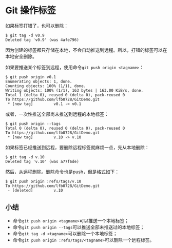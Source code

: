 # Git 操作标签

如果标签打错了，也可以删除：

```shell
$ git tag -d v0.9
Deleted tag 'v0.9' (was 4afe796)
```

因为创建的标签都只存储在本地，不会自动推送到远程。所以，打错的标签可以在本地安全删除。

如果要推送某个标签到远程，使用命令`git push origin <tagname>`：

```shell
$ git push origin v0.1
Enumerating objects: 1, done.
Counting objects: 100% (1/1), done.
Writing objects: 100% (1/1), 163 bytes | 163.00 KiB/s, done.
Total 1 (delta 0), reused 0 (delta 0), pack-reused 0
To https://github.com/lfb0728/GitDemo.git
 * [new tag]         v0.1 -> v0.1

```

或者，一次性推送全部尚未推送到远程的本地标签：

```shell
$ git push origin --tags
Total 0 (delta 0), reused 0 (delta 0), pack-reused 0
To https://github.com/lfb0728/GitDemo.git
 * [new tag]         v.10 -> v.10
```

如果标签已经推送到远程，要删除远程标签就麻烦一点，先从本地删除：

```shell
$ git tag -d v.10
Deleted tag 'v.10' (was a77f6de)
```

然后，从远程删除。删除命令也是push，但是格式如下：

```shell
$ git push origin :refs/tags/v.10
To https://github.com/lfb0728/GitDemo.git
 - [deleted]         v.10
```

## 小结

- 命令`git push origin <tagname>`可以推送一个本地标签；
- 命令`git push origin --tags`可以推送全部未推送过的本地标签；
- 命令`git tag -d <tagname>`可以删除一个本地标签；
- 命令`git push origin :refs/tags/<tagname>`可以删除一个远程标签。